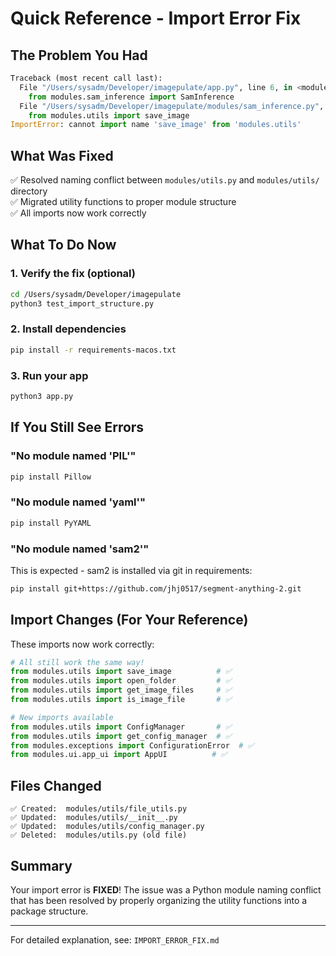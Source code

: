 # Quick Reference - Import Error Fix

## The Problem You Had

```python
Traceback (most recent call last):
  File "/Users/sysadm/Developer/imagepulate/app.py", line 6, in <module>
    from modules.sam_inference import SamInference
  File "/Users/sysadm/Developer/imagepulate/modules/sam_inference.py", line 31, in <module>
    from modules.utils import save_image
ImportError: cannot import name 'save_image' from 'modules.utils'
```

## What Was Fixed

✅ Resolved naming conflict between `modules/utils.py` and `modules/utils/` directory  
✅ Migrated utility functions to proper module structure  
✅ All imports now work correctly  

## What To Do Now

### 1. Verify the fix (optional)
```bash
cd /Users/sysadm/Developer/imagepulate
python3 test_import_structure.py
```

### 2. Install dependencies
```bash
pip install -r requirements-macos.txt
```

### 3. Run your app
```bash
python3 app.py
```

## If You Still See Errors

### "No module named 'PIL'"
```bash
pip install Pillow
```

### "No module named 'yaml'"
```bash
pip install PyYAML
```

### "No module named 'sam2'"
This is expected - sam2 is installed via git in requirements:
```bash
pip install git+https://github.com/jhj0517/segment-anything-2.git
```

## Import Changes (For Your Reference)

These imports now work correctly:

```python
# All still work the same way!
from modules.utils import save_image          # ✅
from modules.utils import open_folder         # ✅
from modules.utils import get_image_files     # ✅
from modules.utils import is_image_file       # ✅

# New imports available
from modules.utils import ConfigManager       # ✅
from modules.utils import get_config_manager  # ✅
from modules.exceptions import ConfigurationError  # ✅
from modules.ui.app_ui import AppUI          # ✅
```

## Files Changed

```
✅ Created:  modules/utils/file_utils.py
✅ Updated:  modules/utils/__init__.py
✅ Updated:  modules/utils/config_manager.py
✅ Deleted:  modules/utils.py (old file)
```

## Summary

Your import error is **FIXED**! The issue was a Python module naming conflict that has been resolved by properly organizing the utility functions into a package structure.

---

For detailed explanation, see: `IMPORT_ERROR_FIX.md`
